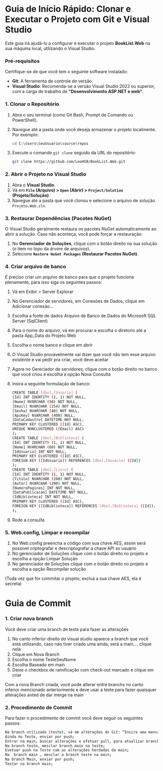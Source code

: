 # Guia de Início Rápido: Clonar e Executar o Projeto com Git e Visual Studio

Este guia irá ajudá-lo a configurar e executar o projeto **BookList.Web** na sua máquina local, utilizando o Visual Studio.

### Pré-requisitos
Certifique-se de que você tem o seguinte software instalado:

- **Git**: A ferramenta de controle de versão.
- **Visual Studio**: Recomenda-se a versão Visual Studio 2022 ou superior, com a carga de trabalho de **"Desenvolvimento ASP.NET e web"**.

### 1. Clonar o Repositório

1.  Abra o seu terminal (como Git Bash, Prompt de Comando ou PowerShell).
2.  Navegue até a pasta onde você deseja armazenar o projeto localmente. Por exemplo:
 
    ```bash
    cd C:\Users\SeuUsuario\source\repos
    ```
3.  Execute o comando `git clone` seguido da URL do repositório:
   
    ```bash
    git clone https://github.com/LeoHSB/BookList.Web.git
    ```

### 2. Abrir o Projeto no Visual Studio

1.  Abra o **Visual Studio**.
2.  Vá em **`File` (Arquivo) > `Open` (Abrir) > `Project/Solution` (Projeto/Solução)**.
3.  Navegue até a pasta que você clonou e selecione o arquivo de solução `Projeto.Web.sln`.

### 3. Restaurar Dependências (Pacotes NuGet)

O Visual Studio geralmente restaura os pacotes NuGet automaticamente ao abrir a solução. Caso não aconteça, você pode forçar a restauração:

1.  No **Gerenciador de Soluções**, clique com o botão direito na sua solução (o item no topo da árvore de arquivos).
2.  Selecione **`Restore NuGet Packages` (Restaurar Pacotes NuGet)**.

### 4. Criar arquivo de banco

É preciso criar um arquivo de banco para que o projeto funcione plenamente, para isso siga os seguintes passos:

1. Vá em Exibir > Server Explorar
2. No Gerenciador de servidores, em Conexões de Dados, clique em Adicionar conexão...
3. Escolha a fonte de dados Arquivo de Banco de Dados do Microsoft SQL Server (SqlClient)
4. Para o nome do arquivo, vá em procurar e escolha o diretorio até a pasta App_Data do Projeto.Web
5. Escolha o nome banco e clique em abrir
6. O Visual Studio provavelmente vai dizer que você não tem esse arquivo existente e vai pedir pra criar, você deve aceitar
7. Agora no Gereciador de servidores, clique com o botão direito no banco que você criou e escolha a opção Nova Consulta
8. Insira a seguinte formulação de banco:

    ```bash
    CREATE TABLE [dbo].[Usuario] (
    [Id] INT IDENTITY (1, 1) NOT NULL,
    [Nome] NVARCHAR (50) NOT NULL,
    [Email] NVARCHAR (254) NOT NULL,
    [Senha] NVARCHAR (40) NOT NULL,
    [ApiKey] NVARCHAR (400) NULL,
    [DataCadastro] DATETIME NOT NULL,
    PRIMARY KEY CLUSTERED ([Id] ASC),
    UNIQUE NONCLUSTERED ([Email] ASC)
    );
    CREATE TABLE [dbo].[Biblioteca] (
    [Id] INT IDENTITY (1, 1) NOT NULL,
    [Nome] NVARCHAR (60) NOT NULL,
    [IdUsuario] INT NOT NULL,
    PRIMARY KEY CLUSTERED ([Id] ASC),
    FOREIGN KEY ([IdUsuario]) REFERENCES [dbo].[Usuario] ([Id])
    );
    CREATE TABLE [dbo].[Livro] (
    [Id] INT IDENTITY (1, 1) NOT NULL,
    [Titulo] NVARCHAR (200) NOT NULL,
    [Autor] NVARCHAR (200) NOT NULL,
    [NumeroPaginas] INT NOT NULL,
    [DataPublicacao] DATETIME NOT NULL,
    [IdBiblioteca] INT NOT NULL,
    PRIMARY KEY CLUSTERED ([Id] ASC),
    FOREIGN KEY ([IdBiblioteca]) REFERENCES [dbo].[Biblioteca] ([Id]),
    );
    ```
    
9. Rode a consulta
   
### 5. Web.config, Limpar e recompilar

1. No Web.config preencha a código <add key="ChaveSecretaAES" value="ColoqueAquiSuaChaveAES" /> com sua chave AES, assim será possível criptografar e descriptografar a chave API so usuário
3. No gerenciador de Soluções clique com o botão direito no projeto e escolha a opção Limpar Solução
4. No gerenciador de Soluções clique com o botão direito no projeto e escolha a opção Recompilar solução

(Toda vez que for commitar o projeto, exclua a sua chave AES, ela é secreta)

# Guia de Commit

### 1. Criar nova branch

Você deve criar uma branch de teste para fazer as alterações

1. No canto inferior direito do visual studio aparece a branch que você está utilizando, caso não tiver criado uma ainda, será a main.... clique nela
2. Clique em Nova Branch
3. Escolha o nome TesteSeuNome
4. Escolha Baseado em main
5. Deixe o checkbox de ramificação com check-out marcado e clique em criar

Com a nova Branch criada, você pode alterar entre branchs no canto inferior mencionado anteriormente e deve usar a teste para fazer quaisquer alterações anted de dar merge na main

### 2. Procedimento de Commit

Para fazer o procedimento de commit você deve seguir os seguintes passos:

```bash
Na branch utilizada (teste), vá em alterações do Git: “Insira uma mensagem” descrevendo mudanças  -> confirmar tudo;
Ainda no Teste, enviar por push;
Entrar na main, buscar alterações e efetuar pull, para atualizar branch main;
Na branch teste, mesclar branch main na teste;
Evetuar push na Teste com as alterações herdadas da main;
Na  branch main , mesclar a branch teste na main;
Na branch Main, enviar por push;
Testar na branch main;
```
